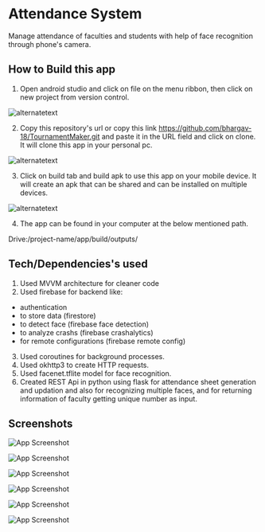 
# Attendance System

Manage attendance of faculties and students with help of face recognition through phone's camera.

## How to Build this app

1. Open android studio and click on file on the menu ribbon, then click on new project from version control.

![alternatetext](https://github.com/bhargav-18/AttendanceSystem/blob/main/Screenshots/Screenshot%202021-11-26%20204100.jpg)

2. Copy this repository's url or copy this link https://github.com/bhargav-18/TournamentMaker.git and paste it in the URL field and click on clone.
It will clone this app in your personal pc.

![alternatetext](https://github.com/bhargav-18/AttendanceSystem/blob/main/Screenshots/Screenshot%202022-08-12%20223253.jpg)

3. Click on build tab and build apk to use this app on your mobile device. It will create an apk that can be shared and can be installed on multiple devices.

![alternatetext](https://github.com/bhargav-18/AttendanceSystem/blob/main/Screenshots/Screenshot%202021-11-26%20204540.jpg)

4. The app can be found in your computer at the below mentioned path.

Drive:/project-name/app/build/outputs/

## Tech/Dependencies's used

1.  Used MVVM architecture for cleaner code
2.  Used firebase for backend like: 
- authentication
- to store data (firestore) 
- to detect face (firebase face detection)
- to analyze crashs (firebase crashalytics)
- for remote configurations (firebase remote config)
3. Used coroutines for background processes.
4. Used okhttp3 to create HTTP requests.
5. Used facenet.tflite model for face recognition.
6. Created REST Api in python using flask for attendance sheet generation and updation and also for recognizing multiple faces, and for returning information of faculty getting unique number as input. 

## Screenshots

![App Screenshot](https://github.com/bhargav-18/AttendanceSystem/blob/main/Screenshots/Screenshot_20220812-202331_Attendance%20System.jpg)

![App Screenshot](https://github.com/bhargav-18/AttendanceSystem/blob/main/Screenshots/Screenshot_20220812-202335_Attendance%20System.jpg)

![App Screenshot](https://github.com/bhargav-18/AttendanceSystem/blob/main/Screenshots/Screenshot_20220812-202339_Attendance%20System.jpg)

![App Screenshot](https://github.com/bhargav-18/AttendanceSystem/blob/main/Screenshots/Screenshot_20220812-202343_Attendance%20System.jpg)

![App Screenshot](https://github.com/bhargav-18/AttendanceSystem/blob/main/Screenshots/Screenshot_20220812-202309_Attendance%20System.jpg)

![App Screenshot](https://github.com/bhargav-18/AttendanceSystem/blob/main/Screenshots/Screenshot_20220812-202315_Attendance%20System.jpg)
